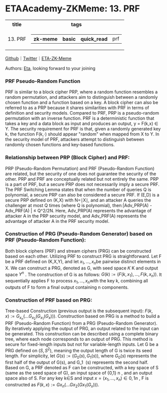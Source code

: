 # ETAAcademy-ZKMeme: 13. PRF

<table>
  <tr>
    <th>title</th>
    <th>tags</th>
  </tr>
  <tr>
    <td>13. PRF</td>
    <td>
      <table>
        <tr>
          <th>zk-meme</th>
          <th>basic</th>
          <th>quick_read</th>
          <td>prf</td>
        </tr>
      </table>
    </td>
  </tr>
</table>

[Github](https://github.com/ETAAcademy)｜[Twitter](https://twitter.com/ETAAcademy)｜[ETA-ZK-Meme](https://github.com/ETAAcademy/ETAAcademy-ZK-Meme)

Authors: [Eta](https://twitter.com/pwhattie), looking forward to your joining

### PRF Pseudo-Random Function

PRF is similar to a block cipher PRP, where a random function resembles a random permutation, and attackers aim to distinguish between a randomly chosen function and a function based on a key. A block cipher can also be referred to as a PRP because it shares similarities with PRF in terms of definition and security models. Compared to PRF, PRP is a pseudo-random permutation with an inverse function. PRF is a deterministic function that takes a key and a data block as input and produces an output, y = F(k,x) ∈ Y. The security requirement for PRF is that, given a randomly generated key k, the function F(k,⋅) should appear "random" when mapped from X to Y. In the security model of PRF, attackers attempt to distinguish between randomly chosen functions and key-based functions.

### Relationship between PRP (Block Cipher) and PRF:

PRP (Pseudo-Random Permutation) and PRF (Pseudo-Random Function) are related, but the security of one does not guarantee the security of the other. PRP and PRF are conceptually related but not entirely the same. PRP is a part of PRF, but a secure PRP does not necessarily imply a secure PRF. The PRF Switching Lemma states that when the number of queries Q is polynomial, a secure PRP can also be considered a secure PRF. If (E,D) is a secure PRP defined on (K,X) with N=∣X∣, and an attacker A queries the challenger at most Q times (where Q is polynomial), then:|Adv_PRP(A) - Adv_PRF(A) | ≤ Q^2/2N. Here, Adv_PRP(A) represents the advantage of attacker A in the PRP security model, and Adv_PRF(A) represents the advantage of attacker A in the PRF security model.

### Construction of PRG (Pseudo-Random Generator) based on PRF (Pseudo-Random Function):

Both block ciphers (PRF) and stream ciphers (PRG) can be constructed based on each other. Utilizing PRF to construct PRG is straightforward. Let F be a PRF defined on (K,X,Y), and let $x_1 ​ ,…,x_n$ ​ be pairwise distinct elements in X. We can construct a PRG, denoted as G, with seed space 𝐾 K and output space $Y^n$ . The construction of G is as follows: $G(k):=(F(k,x_1 ​ ),…,F(k,x_n ​ ))$. It sequentially applies F to process $x_1 ​ ,…,x_n$ ​ with the key k, combining all outputs of F to form a final output containing n components.

### Construction of PRF based on PRG:

Tree-based Construction (previous output is the subsequent input): $F(k,x):=G_{x_n} ​ ​ (…G_{x_2} ​ ​ (G_{x_1} ​ ​ (G_x ​ )))$. Construction based on PRG is a method to build a PRF (Pseudo-Random Function) from a PRG (Pseudo-Random Generator). By iteratively applying the output of PRG, an output related to the input can be generated. This construction can be described using a complete binary tree, where each node corresponds to an output of PRG. This method is secure for fixed-length inputs but not for variable-length inputs. Let G be a PRG defined on $(S,S^2 )$, meaning the output length of G is twice its seed length. For simplicity, let $G(s):=(G_0 ​ (s),G_1 ​ (s))$, where $G_0 ​ (s)$ represents the first half of the output of G(s), and G_1 ​ (s) represents the second half. Based on G, a PRF denoted as F can be constructed, with a key space of S (same as the seed space of G), an input space of {0,1} n , and an output space also of S. For any key k∈S and input $x=(x_1 ​ ,…,x_n ​ )∈{0,1} n$ , F is constructed as $F(k,x):=G{x_n} ​ ​ (…G{x_2} ​ ​ (G{x_1} ​ ​ (G_x ​ )))$.
